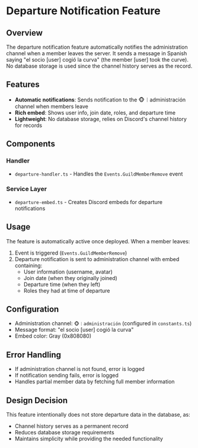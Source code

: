 # Departure Notification Feature

## Overview

The departure notification feature automatically notifies the administration channel when a member leaves the server. It sends a message in Spanish saying "el socio [user] cogió la curva" (the member [user] took the curve). No database storage is used since the channel history serves as the record.

## Features

-   **Automatic notifications**: Sends notification to the 🐵︱administración channel when members leave
-   **Rich embed**: Shows user info, join date, roles, and departure time
-   **Lightweight**: No database storage, relies on Discord's channel history for records

## Components

### Handler

-   `departure-handler.ts` - Handles the `Events.GuildMemberRemove` event

### Service Layer

-   `departure-embed.ts` - Creates Discord embeds for departure notifications

## Usage

The feature is automatically active once deployed. When a member leaves:

1. Event is triggered (`Events.GuildMemberRemove`)
2. Departure notification is sent to administration channel with embed containing:
    - User information (username, avatar)
    - Join date (when they originally joined)
    - Departure time (when they left)
    - Roles they had at time of departure

## Configuration

-   Administration channel: `🐵︱administración` (configured in `constants.ts`)
-   Message format: "el socio [user] cogió la curva"
-   Embed color: Gray (0x808080)

## Error Handling

-   If administration channel is not found, error is logged
-   If notification sending fails, error is logged
-   Handles partial member data by fetching full member information

## Design Decision

This feature intentionally does not store departure data in the database, as:

-   Channel history serves as a permanent record
-   Reduces database storage requirements
-   Maintains simplicity while providing the needed functionality
